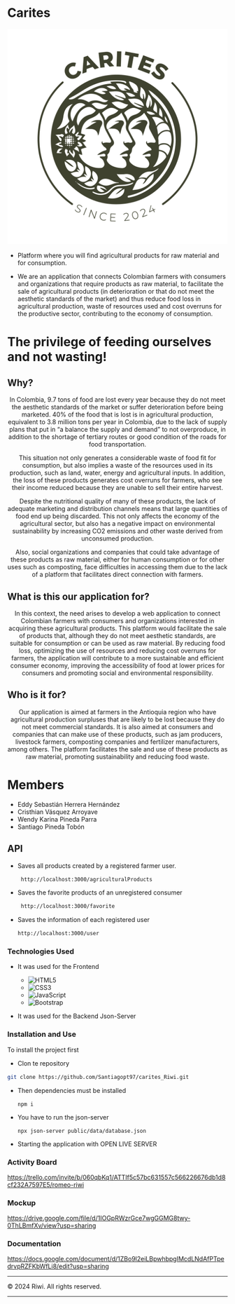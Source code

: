 # Carites 
![](https://github.com/Santiagopt97/carites_Riwi/blob/develop/public/img/Logo_Mesa%20de%20trabajo%201.png)
- Platform where you will find agricultural products for raw material and for consumption.

* We are an application that connects Colombian farmers with consumers and organizations that require products as raw material, to facilitate the sale of agricultural products (in deterioration or that do not meet the aesthetic standards of the market) and thus reduce food loss in agricultural production, waste of resources used and cost overruns for the productive sector, contributing to the economy of consumption.

# The privilege of feeding ourselves and not wasting!


## Why?

<p align="center">
  In Colombia, 9.7 tons of food are lost every year because they do not meet the aesthetic standards of the market or suffer deterioration before being marketed. 40% of the food that is lost is in agricultural production, equivalent to 3.8 million tons per year in Colombia, due to the lack of supply plans that put in “a balance the supply and demand” to not overproduce, in addition to the shortage of tertiary routes or good condition of the roads for food transportation.
</p>
<p align="center">
 This situation not only generates a considerable waste of food fit for consumption, but also implies a waste of the resources used in its production, such as land, water, energy and agricultural inputs. In addition, the loss of these products generates cost overruns for farmers, who see their income reduced because they are unable to sell their entire harvest.
</p>
<p align="center">
  Despite the nutritional quality of many of these products, the lack of adequate marketing and distribution channels means that large quantities of food end up being discarded. This not only affects the economy of the agricultural sector, but also has a negative impact on environmental sustainability by increasing CO2 emissions and other waste derived from unconsumed production.
</p>
<p align="center">
 Also, social organizations and companies that could take advantage of these products as raw material, either for human consumption or for other uses such as composting, face difficulties in accessing them due to the lack of a platform that facilitates direct connection with farmers.
</p>

## What is this our application for?

<p align="center">
  In this context, the need arises to develop a web application to connect Colombian farmers with consumers and organizations interested in acquiring these agricultural products. This platform would facilitate the sale of products that, although they do not meet aesthetic standards, are suitable for consumption or can be used as raw material. By reducing food loss, optimizing the use of resources and reducing cost overruns for farmers, the application will contribute to a more sustainable and efficient consumer economy, improving the accessibility of food at lower prices for consumers and promoting social and environmental responsibility.
</p>

## Who is it for?

<p align="center">
 Our application is aimed at farmers in the Antioquia region who have agricultural production surpluses that are likely to be lost because they do not meet commercial standards. It is also aimed at consumers and companies that can make use of these products, such as jam producers, livestock farmers, composting companies and fertilizer manufacturers, among others. The platform facilitates the sale and use of these products as raw material, promoting sustainability and reducing food waste.
</p>

# Members
* Eddy Sebastián Herrera Hernández
* Cristhian Vásquez Arroyave
* Wendy Karina Pineda Parra
* Santiago Pineda Tobón

## API
-   Saves all products created by a registered farmer user. 
    ``` bash
     http://localhost:3000/agriculturalProducts
    ```
-   Saves the favorite products of an unregistered consumer
    ``` bash
     http://localhost:3000/favorite
    ```
-    Saves the information of each registered user
     ``` bash
     http://localhost:3000/user
     ```
### Technologies Used
- It was used for the Frontend 
   - ![HTML5](https://img.shields.io/badge/HTML5-E34F26?style=for-the-badge&logo=html5&logoColor=white)
    - ![CSS3](https://img.shields.io/badge/CSS3-1572B6?style=for-the-badge&logo=css3&logoColor=white)
    - ![JavaScript](https://img.shields.io/badge/JavaScript-F7DF1E?style=for-the-badge&logo=javascript&logoColor=black)
   - ![Bootstrap](https://img.shields.io/badge/Bootstrap-563D7C?style=for-the-badge&logo=bootstrap&logoColor=white)

- It was used for the Backend
        Json-Server


### Installation and Use
To install the project first 
 - Clon te repository
```bash
git clone https://github.com/Santiagopt97/carites_Riwi.git
```
- Then dependencies must be installed 
    ```
    npm i 
    ```
- You have to run the json-server
    ```
    npx json-server public/data/database.json
    ```
- Starting the application with OPEN LIVE SERVER


### Activity Board
https://trello.com/invite/b/060qbKq1/ATTIf5c57bc631557c566226676db1d8cf232A7597E5/romeo-riwi
### Mockup
https://drive.google.com/file/d/1IOGpRWzrGce7wgGGMG8twy-0ThLBmfXv/view?usp=sharing
### Documentation
https://docs.google.com/document/d/1ZBo9l2eiLBpwhbpgIMcdLNdAfPTpedrvpRZFKbWfLi8/edit?usp=sharing


---

© 2024 Riwi. All rights reserved.

---
